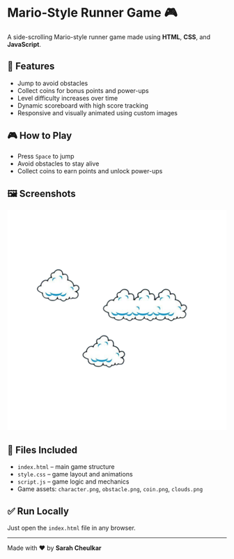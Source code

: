 # Mario-Style Runner Game 🎮

A side-scrolling Mario-style runner game made using **HTML**, **CSS**, and **JavaScript**.

## 🚀 Features
- Jump to avoid obstacles
- Collect coins for bonus points and power-ups
- Level difficulty increases over time
- Dynamic scoreboard with high score tracking
- Responsive and visually animated using custom images

## 🎮 How to Play
- Press `Space` to jump
- Avoid obstacles to stay alive
- Collect coins to earn points and unlock power-ups

## 🖼️ Screenshots
![Game Preview](clouds.png)

## 📁 Files Included
- `index.html` – main game structure
- `style.css` – game layout and animations
- `script.js` – game logic and mechanics
- Game assets: `character.png`, `obstacle.png`, `coin.png`, `clouds.png`

## ✅ Run Locally
Just open the `index.html` file in any browser.

---

Made with ❤️ by **Sarah Cheulkar**
